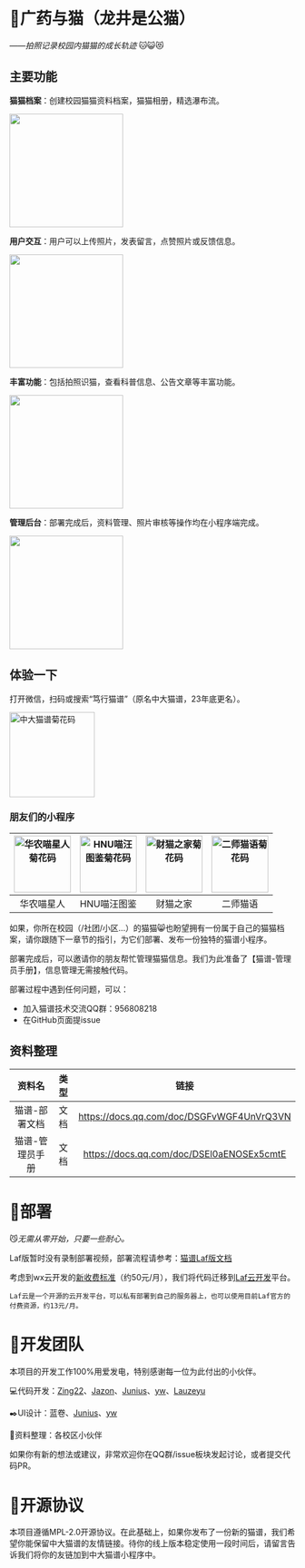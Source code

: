 # :pencil:广药与猫（龙井是公猫）

*——拍照记录校园内猫猫的成长轨迹* :cat::smiley_cat::heart_eyes_cat:

## 主要功能
**猫猫档案**：创建校园猫猫资料档案，猫猫相册，精选瀑布流。

<img src="https://user-images.githubusercontent.com/8966971/212461452-8a99397b-4e0e-4f0c-bdeb-64b0f7170c53.jpg" height = "200"/>

**用户交互**：用户可以上传照片，发表留言，点赞照片或反馈信息。

<img src="https://user-images.githubusercontent.com/8966971/212461438-f93a6740-c574-44ae-a2bf-b490ffa6dcfe.jpg" height = "200"/>

**丰富功能**：包括拍照识猫，查看科普信息、公告文章等丰富功能。

<img src="https://user-images.githubusercontent.com/8966971/212461458-ffda9eb6-5862-4846-bd57-09102ec0c84a.jpg" height = "200"/>

**管理后台**：部署完成后，资料管理、照片审核等操作均在小程序端完成。

<img src="https://user-images.githubusercontent.com/8966971/212461459-d9600a11-f01c-4837-81af-47794c39dd62.jpg" height = "200"/>

## 体验一下
打开微信，扫码或搜索“笃行猫谱”（原名中大猫谱，23年底更名）。

<img src="./readme/qrcode1.png" height = "150" alt="中大猫谱菊花码" />

### 朋友们的小程序

|<img src="./readme/qrcode2.png" height = "100" alt="华农喵星人菊花码" />|<img src="./readme/qrcodeHNU.jpg" height = "100" alt="HNU喵汪图鉴菊花码" />|<img src="./readme/qrcodeCMZJ.png" height = "100" alt="财猫之家菊花码" />|<img src="./readme/qrcodeESMY.jpg" height = "100" alt="二师猫语菊花码" />|
|:----:|:----:|:----:|:----:|
|华农喵星人|HNU喵汪图鉴|财猫之家|二师猫语|

如果，你所在校园（/社团/小区...）的猫猫:smile_cat:也盼望拥有一份属于自己的猫猫档案，请你跟随下一章节的指引，为它们部署、发布一份独特的猫谱小程序。

部署完成后，可以邀请你的朋友帮忙管理猫猫信息。我们为此准备了【猫谱-管理员手册】，信息管理无需接触代码。

部署过程中遇到任何问题，可以：
* 加入猫谱技术交流QQ群：956808218
* 在GitHub页面提issue

## 资料整理
|资料名|类型|链接|
|:----:|:----:|:----:|
|猫谱-部署文档|文档|https://docs.qq.com/doc/DSGFvWGF4UnVrQ3VN|
|猫谱-管理员手册|文档|https://docs.qq.com/doc/DSEl0aENOSEx5cmtE|

# :scroll:部署

:smirk_cat:*无需从零开始，只要一些耐心。*

Laf版暂时没有录制部署视频，部署流程请参考：[猫谱Laf版文档](https://docs.qq.com/doc/DSGFvWGF4UnVrQ3VN)

考虑到wx云开发的[新收费标准](https://developers.weixin.qq.com/community/minihome/doc/0000a680588d3891fa2ec250c51401)（约50元/月），我们将代码迁移到[Laf云开发](https://laf.run/signup?code=Ld9h8b4)平台。

    Laf云是一个开源的云开发平台，可以私有部署到自己的服务器上，也可以使用目前Laf官方的付费资源，约13元/月。



# :dancers:开发团队

本项目的开发工作100%用爱发电，特别感谢每一位为此付出的小伙伴。

:computer:代码开发：[Zing22](https://github.com/Zing22)、[Jazon](https://github.com/jxzhn)、[Junius](https://github.com/JunDeer)、[yw](https://github.com/WondrousWisdomcard)、[Lauzeyu](https://github.com/parsifal486)

:black_nib:UI设计：蓝卷、[Junius](https://github.com/JunDeer)、[yw](https://github.com/WondrousWisdomcard)

:notebook:资料整理：各校区小伙伴

如果你有新的想法或建议，非常欢迎你在QQ群/issue板块发起讨论，或者提交代码PR。

# :ferris_wheel:开源协议

本项目遵循MPL-2.0开源协议。在此基础上，如果你发布了一份新的猫谱，我们希望你能保留中大猫谱的友情链接。待你的线上版本稳定使用一段时间后，请留言告诉我们将你的友链加到中大猫谱小程序中。
